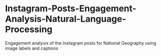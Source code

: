 # Instagram-Posts-Engagement-Analysis-Natural-Language-Processing
Engagement analysis of the Instagram posts for National Geography using image labels and captions
